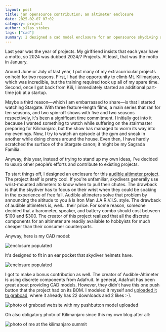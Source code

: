 ```yaml
---
layout: post
title: jan opensource contribution; an altimeter enclosure
date: 2025-02-07 07:02
category: project
author: silas stokes
tags: ["cad"]
summary: I designed a cad model enclosure for an opensource skydiving altimeter.
---
```


Last year was the year of projects. My girlfriend insists that each year have a motto, so 2024 was dubbed 2024/7 Projects. At least, that was the motto in January.

Around June or July of last year, I put many of my extracurricular projects on hold for two reasons. First, I had the opportunity to climb Mt. Kilimanjaro, which was incredible, but the training required took up all of my spare time. Second, once I got back from Kili, I immediately started an additional part-time job at a startup.

Maybe a third reason—which I am embarrassed to share—is that I started watching Stargate. With three feature-length films, a main series that ran for ten seasons, and two spin-off shows with five and two seasons respectively, it's been a significant time commitment. I initially got into it because I wanted something to watch while suffering on the stairmaster preparing for Kilimanjaro, but the show has managed to worm its way into my evenings. Now, I try to watch an episode at the gym and sneak in another while doing chores around the house. Even then, I have hardly scratched the surface of the Stargate canon; it might be my Sagrada Família.

Anyway, this year, instead of trying to stand up my own ideas, I’ve decided to usurp other people’s efforts and contribute to existing projects.

To start things off, I designed an enclosure for this [audible altimeter project](https://github.com/khurd21/Audible-Altimeter). The project itself is pretty cool. If you're unfamiliar, skydivers generally use wrist-mounted altimeters to know when to pull their chutes. The drawback is that the skydiver has to focus on their wrist when they could be soaking in the experience of free fall. Audible altimeters solve that problem by announcing the altitude to you à la Iron Man J.A.R.V.I.S. style. The drawback of audible altimeters is, well... their price. For some reason, someone decided that a barometer, speaker, and battery combo should cost between $100 and $300. The creator of this project realized that all the discrete components for an altimeter are readily available to hobbyists for much cheaper than their consumer counterparts.

Anyway, here is my CAD model:

![enclosure populated](/assets/images/2025-02-07-altimeter/enclosure_populated.png)

It's designed to fit in an ear pocket that skydiver helmets have. 

![enclosure populated](/assets/images/2025-02-07-altimeter/enclosure_unpopulated.png)

I got to make a bonus contribution as well. The creator of Audible-Altimeter is using discrete components from Adafruit. In general, Adafruit has been great about providing CAD models. However, they didn't have this one push button that the project had on its BOM. I modeled it myself and  [uploaded it to grabcad](https://grabcad.com/library/adafruit-mini-on-off-push-button-switch-1), where it already has 22 downloads and 2 likes :-).

![photo of grabcad website with my pushbutton model uploaded](/assets/images/2025-02-07-altimeter/grabcad_pushbutton_screenshot.png)

Oh also obligatory photo of Kilimanjaro since this my own blog after all:

![photo of me at the kilimanjaro summit](/assets/images/2025-02-07-altimeter/kilimanjaro.jpeg)